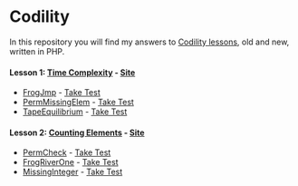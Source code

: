 # Codility

In this repository you will find my answers to [Codility lessons](https://codility.com/programmers/lessons/), old and new, written in PHP.

#### Lesson 1: [Time Complexity][lesson1] - [Site](https://codility.com/programmers/lessons/1)
* [FrogJmp] - [Take Test](https://codility.com/demo/take-sample-test/frog_jmp)
* [PermMissingElem] - [Take Test](https://codility.com/demo/take-sample-test/perm_missing_elem)
* [TapeEquilibrium] - [Take Test](https://codility.com/demo/take-sample-test/tape_equilibrium)

#### Lesson 2: [Counting Elements][lesson2] - [Site](https://codility.com/programmers/lessons/2)
* [PermCheck] - [Take Test](https://codility.com/demo/take-sample-test/frog_river_one)
* [FrogRiverOne] - [Take Test](https://codility.com/demo/take-sample-test/perm_check)
* [MissingInteger] - [Take Test](https://codility.com/demo/take-sample-test/missing_integer)



[lesson1]: https://github.com/Towanime/Codility/tree/master/src/Lesson1
[lesson2]: https://github.com/Towanime/Codility/tree/master/src/Lesson2



[FrogJmp]: https://github.com/Towanime/Codility/blob/master/src/Lesson1/FrgJmp.php
[PermMissingElem]: https://github.com/Towanime/Codility/blob/master/src/Lesson1/PermMissingElem.php
[TapeEquilibrium]: https://github.com/Towanime/Codility/blob/master/src/Lesson1/TapeEquilibrium.php

[PermCheck]: https://github.com/Towanime/Codility/blob/master/src/Lesson2/PermCheck.php
[FrogRiverOne]: https://github.com/Towanime/Codility/blob/master/src/Lesson2/FrogRiverOne.php
[MissingInteger]: https://github.com/Towanime/Codility/blob/master/src/Lesson2/MissingInteger.php